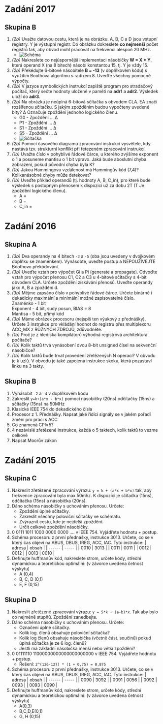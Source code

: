 # Zadání 2017

## Skupina B

1. _(2b)_ Uvažte datovou cestu, která je na obrázku. A, B, C a D jsou vstupní registry. Y je výstupní registr. Do obrázku dokreslete **co nejmenší** počet registrů tak, aby obvod mohl pracovat na frekvenci alespoň 20 MHz.
    - ![Schéma](https://image.prntscr.com/image/mVTlPUWrT1Wd6TWBtMR8zQ.png "Schéma")
1. _(2b)_ Nakreslete co nejúspornější implementaci násobičky **W = X \* Y**, která operand X (na 8 bitech) násobí konstantou 15, tj. Y je vždy 15.
1. _(2b)_ Překédujte 6-bitové násobitele **B = -13** (v doplňkovém kódu) s využitím Boothova algoritmu s radixem 8. Uveďte všechny pomocné výpočty.
1. _(2b)_ V jazyce symbolických instrukcí zapiště program pro stradačový počítač, který sečte hodnoty uložené v paměti na **adr1** a **adr2**. Výsledek uloží do **adr3**.
1. _(2b)_ Na obrázku je neúplná 6-bitová sčítačka s obvodem CLA. EA značí rozšířenou sčítačku. S jakým zpožděním budou vypočteny uvedené bity? Δ Označuje zpoždění jednoho logického členu.
    - G0 - Zpoždění ... Δ
    - P1 - Zpoždění ... Δ
    - S1 - Zpoždění ... Δ
    - S5 - Zpoždění ... Δ
    - ![Sčítačka](https://image.prntscr.com/image/uZeJBoa4R_GcwJ37hveN1g.png "Sčítačka")
1. _(2b)_ Pomocí časového diagramu zpracování instrukcí vysvětele, kdy nastává tzv. strukturní konflikt při řetezeném zpracování instrukcí.
1. _(1b)_ Uvažte číslo v pohyblivé řádové čárce, u kterého zvýšíme exponent o 1 a posuneme mantisu o 1 bit vpravo. Jaká bude aboslutní chyba zobrazení, pokud původní chyba byla K?
1. _(1b)_ Jakou Hammingovu vzdálenost má Hammingův kód (7,4)? Kolikanásobné chyby může detekovat?
1. _(1b)_ Uveďte příklad operandů (tj. hodnoty A, B, C_in), pro které bude výsledek s postupným přenosem k dispozici už za dobu 2T (T Je zpoždění logického členu).
    - A =
    - B =
    - C_in =

# Zadání 2016

## Skupina A

1. _(3b)_ Dva operandy na 4 bitech `-3` a `-5` (oba jsou uvedeny v dvojkovém doplňku se znaménkem). Vynásobte, uveďte postup a NEPOUŽÍVEJTE Boothovo překódování.
1. _(3b)_ Uveďte vztah pro výpočet Gi a Pi (generate a propagate). Odvoďte vztah pro výpočet přenosu C1, C2 a C3 u 4-bitové sčítačky s 4-bit obvodem CLA. Určete zpoždění získávání přenosů. Uveďte operandy jako A, B a zpoždění d.
1. _(3b)_ Mějme zapsáno číslo v pohyblivé řádové čárce. Určete binárně i dekadicky maximální a minimální možné zapisovatelné číslo. <br/>
    Znaménko - 1 bit<br/>
    Exponent - 4 bit, sudý posun, BIAS = 8<br/>
    Mantisa - 5 bit, přímý kód
1. _(3b)_ Máme obrázek procesoru (nejspíš ten výukový z přednášky). Určete 3 instrukce pro vkládání hodnot do registru přes multiplexoru ACC_MX z RŮZNÝCH ZDROJŮ, zdůvodněte.
1. _(1b)_ Proč je z hlediska kompilátorů výhodná registrová architektura počítače?
1. _(1b)_ Kolik taktů trvá vynásobení dvou 8-bit unsigned čísel na sekvenční násobičce?
1. _(1b)_ Kolik taktů bude trvat provedení zřetězených N operací? V obvodu je k uzlů. V obvodu je také zapojena instrukce skoku, která pozastaví linku na 3 takty.

## Skupina B

1. Vynásobit `-2` a `-4` v doplňkovém kódu
1. Zakreslit `y=k+(a*x - b*x)` pomocí násobičky (20ns) odčítačky (15ns) a sčítačky (15ns) na 50MHz
1. Klasické IEEE 754 do dekadického čísla
1. Procesor z 1. Přednášky. Napsat jaké řídící signály se v jakém pořadí změní pro práci s ACC
1. Co znamená CPI=5?
1. 4 nezávislé zřetězené instrukce, každá o 5 taktech, kolik taktů to vezme celkově
1. Napsat Moorův zákon

# Zadání 2015

## Skupina C

1. Nakreslit zřetězené zpracování výrazu: `y = k + (a*x + b*x)` tak, aby frekvence zpracování byla max 50mhz. K dispozici je sčítačka (15ns), odčítačka (15ns) a násobička (20ns).
1. Dáno schéma násobičky s uchováním přenosu. Určete:
    - Zpoždění úplné sčítačky.
    - Zakreslit všechny poloviční sčítačky ve schématu.
    - Zvýraznit cestu, kde je nejdelší zpoždění.
    - Určit celkové zpoždění násobičky.
1. 0 0111 1011 1000 0000 0000 .... v IEEE 754. Vyjádřete hodnotu + postup.
1. Schéma procesoru z první přednášky, instrukce 3013. Určete, co se v který čas objeví na ABUS, DBUS, IREG, ACC, IAC. Tyto instrukce:
    | adresa | obsah |
    | ------ | ----- |
    | 0010   | 3013  |
    | 0011   | 0011  |
    | 0012   | 0012  |
    | 0013   | 0010  |
1. Definujte huffmanův kód, nakreslete strom, určete kódy, střední dynamickou a teoretickou optimální: (v závorce uvedena četnost výskytu)
    - A (0,4)
    - B, C, D (0,1)
    - E, F (0,15)

## Skupina D

1. Nakreslit zřetězené zpracování výrazu: `y = 5*k + (a-b)*x`. Tak aby bylo co nejméně stupňů. Zpoždění zanedbejte.
1. Dáno schéma násobičky s uchováním přenosu. Určete:
    - Označení úplné sčítačky.
    - Kolik log. členů obsahuje poloviční sčítačka?
    - Kolik log členů obsahuje násobička (včetně část. součinů) pokud úplná sčítačka je ze 6 log. členů?
    - Jestli má základní násobička menší nebo větší zpoždění?
1. 0 01111110 11000000000000000000000 v IEEE 754. Vyjádřete hodnotu + postup.
    - Řešení: `2^(126-127) * (1 + 0,75) = 0,875`
1. Schéma procesoru z první přednášky, instrukce 3013. Určete, co se v který čas objeví na ABUS, DBUS, IREG, ACC, IAC. Tyto instrukce:
    | adresa | obsah |
    | ------ | ----- |
    | 0090   | 3092  |
    | 0091   | 0056  |
    | 0092   | 0093  |
    | 0093   | 0090  |
1. Definujte huffmanův kód, nakreslete strom, určete kódy, střední dynamickou a teoretickou optimální: (v závorce uvedena četnost výskytu)
    - A(0,3)
    - B,C,D,E(0,1)
    - G, H (0,15)

